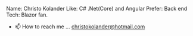 Name: Christo Kolander
Like: C# .Net(Core) and Angular
Prefer: Back end
Tech: Blazor fan.
- 📫 How to reach me ... christokolander@hotmail.com

<!---
ChristoKolander/ChristoKolander is a ✨ special ✨ repository because its `README.md` (this file) appears on your GitHub profile.
You can click the Preview link to take a look at your changes.
--->
